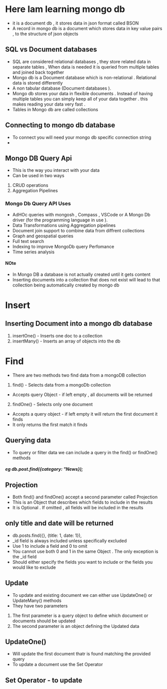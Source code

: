  # Here Iam learning mongo db 
 - it is a document db , it stores data in  json format called BSON
 - A record in mongo db is a document which stores data in key value pairs , to the structure of json objects 

 ## SQL vs Document databases 
 - SQL are considered relational databases  , they store related data in separate tables ,
 When data is needed it is queried from multiple tables and joined back together 
 - Mongo db is a Document database which is non-relational . Relational data is stored differently 
 - A non tabular database (Document databases ). 
 - Mongo db stores your data in flexible documents . Instead of having multiple tables you can simply keep all 
 of your data together . this makes reading your data very fast . 
 - Tables in Mongo db are called collections 


 ## Connecting to mongo db database 
 - To connect you will need your mongo db specific connection string 
 - 

## Mongo DB Query Api 
- This is the way you interact with your data 
 - Can be used in two ways 
 1. CRUD operations 
 2. Aggregation Pipelines
 
 ### Mongo Db Query API Uses 
 - AdHOc queries with mongosh , Compass , VSCode or A Mongo Db driver (for the programming language in use ). 
 - Data Transformations using Aggregation pipelines 
 - Document join support to combine data from diffrent collections 
 - Graph and geospatial queries 
 - Full text search 
 - Indexing to improve MongoDb query Perfomance 
 - Time series analysis 

 #### NOte 
 - In Mongo DB a database is not actually created until it gets content 
 - Inserting documents into a collection that does not exist will lead to that collection 
 being automatically created by mongo db 

 # Insert 
 ## Inserting Document into a mongo db database 
  1. insertOne() - Inserts one doc to a collection 
  2. insertMany() - Inserts an array of objects into the db 

 # Find 
- There are two methods two find data from a mongoDB collection 
1. find() - Selects data from a mongoDb collection 
- Accepts query Object - if left empty , all documents will be returned 
2. findOne() - Selects only one document 
- Accepts a query object - if left empty it will return the first document it finds 
- It only returns the first match it finds 

## Querying data 
 - To query or filter data we can include a query in  the find() or findOne() methods 

##### eg db.post.find({category: "News});

## Projection 
- Both find() and findOne() accept a second parameter called Projection 
- This is an Object that describes which fields to include in the results 
- It is Optional . If omitted , all fields will be included in the results 
## only title and date will be returned 
- db.posts.find({}, {title: 1, date: 1}), 
 - _id field is always included unless specifically excluded 
 - Use 1 to include a field and 0 to omit 
 - You cannot use both 0 and 1 in the same Object . The only exception is the _id field 
- Should either specify the fields you want to include or the fields you would like to exclude 



## Update 
- To update and existing document we can either use UpdateOne() or UpdateMany() methods
- They have two parameters 
 1. The first parameter is a query object to define which document or documents should be updated 
 2. The second parameter is an object defining the Updated data  

## UpdateOne()
- Will update the first document thatr is found matching the provided query 
- To update a document use the Set Operator  
## Set Operator  - to update 



